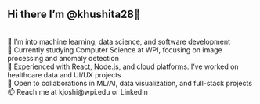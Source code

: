## Hi there I’m @khushita28👋
<br>
👀 I’m into machine learning, data science, and software development
<br>
🌱 Currently studying Computer Science at WPI, focusing on image processing and anomaly detection
<br>
💼 Experienced with React, Node.js, and cloud platforms. I’ve worked on healthcare data and UI/UX projects
<br>
💞️ Open to collaborations in ML/AI, data visualization, and full-stack projects
<br>
📫 Reach me at kjoshi@wpi.edu or LinkedIn
<br>


